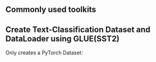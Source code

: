 ## Commonly used toolkits

## Create Text-Classification Dataset and DataLoader using GLUE(SST2)

Only creates a PyTorch Dataset:

```python

```
